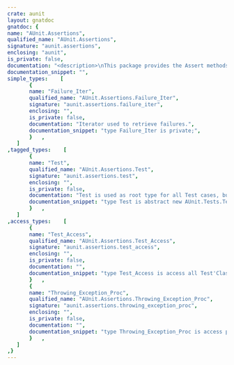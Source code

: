 ```yaml
---
crate: aunit
layout: gnatdoc
gnatdoc: {
name: "AUnit.Assertions",
qualified_name: "AUnit.Assertions",
signature: "aunit.assertions",
enclosing: "aunit",
is_private: false,
documentation: "<description>\nThis package provides the Assert methods used by the user to verify test\nresults.\nThose methods are used to report errors within AUnit tests when a result\ndoes not match an expected value.\n</description>",
documentation_snippet: "",
simple_types:    [
       {
       name: "Failure_Iter",
       qualified_name: "AUnit.Assertions.Failure_Iter",
       signature: "aunit.assertions.failure_iter",
       enclosing: "",
       is_private: false,
       documentation: "Iterator used to retrieve failures.",
       documentation_snippet: "type Failure_Iter is private;",
       }   ,
   ]
,tagged_types:    [
       {
       name: "Test",
       qualified_name: "AUnit.Assertions.Test",
       signature: "aunit.assertions.test",
       enclosing: "",
       is_private: false,
       documentation: "Test is used as root type for all Test cases, but also for Test fixtures\nThis allows easy access to all Assert procedures from user tests.",
       documentation_snippet: "type Test is abstract new AUnit.Tests.Test with private;",
       }   ,
   ]
,access_types:    [
       {
       name: "Test_Access",
       qualified_name: "AUnit.Assertions.Test_Access",
       signature: "aunit.assertions.test_access",
       enclosing: "",
       is_private: false,
       documentation: "",
       documentation_snippet: "type Test_Access is access all Test'Class;",
       }   ,
       {
       name: "Throwing_Exception_Proc",
       qualified_name: "AUnit.Assertions.Throwing_Exception_Proc",
       signature: "aunit.assertions.throwing_exception_proc",
       enclosing: "",
       is_private: false,
       documentation: "",
       documentation_snippet: "type Throwing_Exception_Proc is access procedure;",
       }   ,
   ]
,}
---
```

